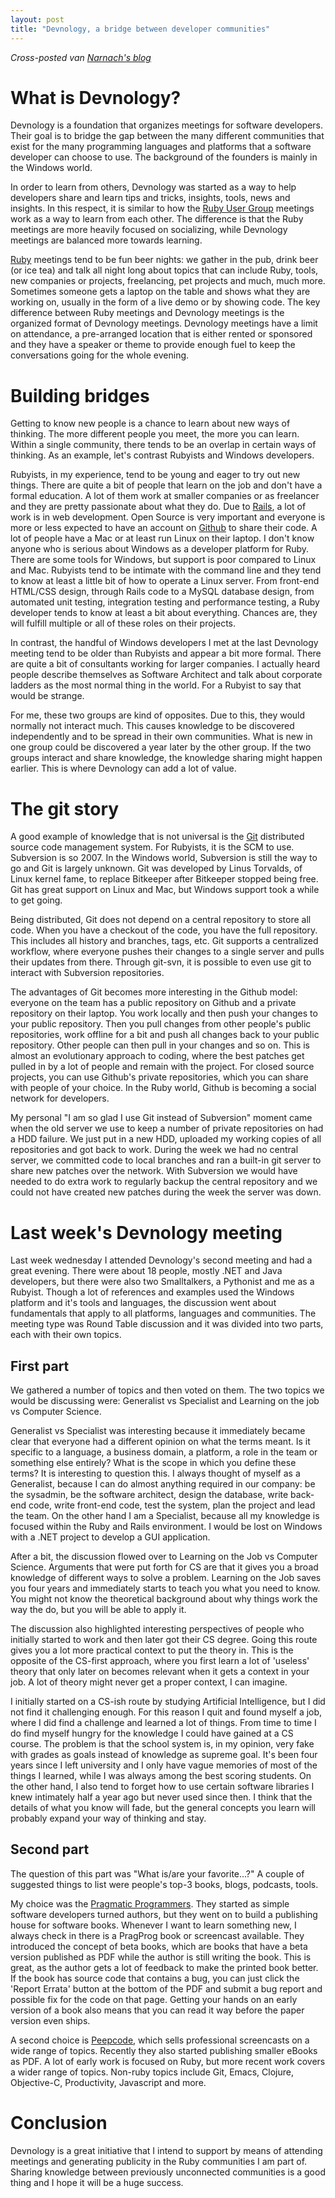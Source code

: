```yaml
---
layout: post
title: "Devnology, a bridge between developer communities"
---
```


_Cross-posted van [Narnach's blog](http://narnach.blogspot.com/)_

# What is Devnology?

Devnology is a foundation that organizes meetings for software developers. Their goal is to bridge the gap between the many different communities that exist for the many programming languages and platforms that a software developer can choose to use. The background of the founders is mainly in the Windows world.

In order to learn from others, Devnology was started as a way to help developers share and learn tips and tricks, insights, tools, news and insights. In this respect, it is similar to how the [Ruby User Group](http://amsterdam-rb.org/) meetings work as a way to learn from each other. The difference is that the Ruby meetings are more heavily focused on socializing, while Devnology meetings are balanced more towards learning.

[Ruby](http://ruby-lang.org/) meetings tend to be fun beer nights: we gather in the pub, drink beer (or ice tea) and talk all night long about topics that can include Ruby, tools, new companies or projects, freelancing, pet projects and much, much more. Sometimes someone gets a laptop on the table and shows what they are working on, usually in the form of a live demo or by showing code. The key difference between Ruby meetings and Devnology meetings is the organized format of Devnology meetings. Devnology meetings have a limit on attendance, a pre-arranged location that is either rented or sponsored and they have a speaker or theme to provide enough fuel to keep the conversations going for the whole evening.

# Building bridges

Getting to know new people is a chance to learn about new ways of thinking. The more different people you meet, the more you can learn. Within a single community, there tends to be an overlap in certain ways of thinking. As an example, let's contrast Rubyists and Windows developers.

Rubyists, in my experience, tend to be young and eager to try out new things. There are quite a bit of people that learn on the job and don't have a formal education. A lot of them work at smaller companies or as freelancer and they are pretty passionate about what they do. Due to [Rails](http://rubyonrails.org/), a lot of work is in web development. Open Source is very important and everyone is more or less expected to have an account on [Github](http://github.com/) to share their code. A lot of people have a Mac or at least run Linux on their laptop. I don't know anyone who is serious about Windows as a developer platform for Ruby. There are some tools for Windows, but support is poor compared to Linux and Mac. Rubyists tend to be intimate with the command line and they tend to know at least a little bit of how to operate a Linux server. From front-end HTML/CSS design, through Rails code to a MySQL database design, from automated unit testing, integration testing and performance testing, a Ruby developer tends to know at least a bit about everything. Chances are, they will fulfill multiple or all of these roles on their projects.

In contrast, the handful of Windows developers I met at the last Devnology meeting tend to be older than Rubyists and appear a bit more formal. There are quite a bit of consultants working for larger companies. I actually heard people describe themselves as Software Architect and talk about corporate ladders as the most normal thing in the world. For a Rubyist to say that would be strange.

For me, these two groups are kind of opposites. Due to this, they would normally not interact much. This causes knowledge to be discovered independently and to be spread in their own communities. What is new in one group could be discovered a year later by the other group. If the two groups interact and share knowledge, the knowledge sharing might happen earlier. This is where Devnology can add a lot of value.

# The git story

A good example of knowledge that is not universal is the [Git](http://git-scm.com/) distributed source code management system. For Rubyists, it is the SCM to use. Subversion is so 2007. In the Windows world, Subversion is still the way to go and Git is largely unknown. Git was developed by Linus Torvalds, of Linux kernel fame, to replace Bitkeeper after Bitkeeper stopped being free. Git has great support on Linux and Mac, but Windows support took a while to get going.

Being distributed, Git does not depend on a central repository to store all code. When you have a checkout of the code, you have the full repository. This includes all history and branches, tags, etc. Git supports a centralized workflow, where everyone pushes their changes to a single server and pulls their updates from there. Through git-svn, it is possible to even use git to interact with Subversion repositories.

The advantages of Git becomes more interesting in the Github model: everyone on the team has a public repository on Github and a private repository on their laptop. You work locally and then push your changes to your public repository. Then you pull changes from other people's public repositories, work offline for a bit and push all changes back to your public repository. Other people can then pull in your changes and so on. This is almost an evolutionary approach to coding, where the best patches get pulled in by a lot of people and remain with the project. For closed source projects, you can use Github's private repositories, which you can share with people of your choice. In the Ruby world, Github is becoming a social network for developers.

My personal "I am so glad I use Git instead of Subversion" moment came when the old server we use to keep a number of private repositories on had a HDD failure. We just put in a new HDD, uploaded my working copies of all repositories and got back to work. During the week we had no central server, we committed code to local branches and ran a built-in git server to share new patches over the network. With Subversion we would have needed to do extra work to regularly backup the central repository and we could not have created new patches during the week the server was down.

# Last week's Devnology meeting

Last week wednesday I attended Devnology's second meeting and had a great evening. There were about 18 people, mostly .NET and Java developers, but there were also two Smalltalkers, a Pythonist and me as a Rubyist. Though a lot of references and examples used the Windows platform and it's tools and languages, the discussion went about fundamentals that apply to all platforms, languages and communities. The meeting type was Round Table discussion and it was divided into two parts, each with their own topics.

## First part

We gathered a number of topics and then voted on them. The two topics we would be discussing were: Generalist vs Specialist and Learning on the job vs Computer Science.

Generalist vs Specialist was interesting because it immediately became clear that everyone had a different opinion on what the terms meant. Is it specific to a language, a business domain, a platform, a role in the team or something else entirely? What is the scope in which you define these terms? It is interesting to question this. I always thought of myself as a Generalist, because I can do almost anything required in our company: be the sysadmin, be the software architect, design the database, write back-end code, write front-end code, test the system, plan the project and lead the team. On the other hand I am a Specialist, because all my knowledge is focused within the Ruby and Rails environment. I would be lost on Windows with a .NET project to develop a GUI application.

After a bit, the discussion flowed over to Learning on the Job vs Computer Science. Arguments that were put forth for CS are that it gives you a broad knowledge of different ways to solve a problem. Learning on the Job saves you four years and immediately starts to teach you what you need to know. You might not know the theoretical background about why things work the way the do, but you will be able to apply it.

The discussion also highlighted interesting perspectives of people who initially started to work and then later got their CS degree. Going this route gives you a lot more practical context to put the theory in. This is the opposite of the CS-first approach, where you first learn a lot of 'useless' theory that only later on becomes relevant when it gets a context in your job. A lot of theory might never get a proper context, I can imagine.

I initially started on a CS-ish route by studying Artificial Intelligence, but I did not find it challenging enough. For this reason I quit and found myself a job, where I did find a challenge and learned a lot of things. From time to time I do find myself hungry for the knowledge I could have gained at a CS course. The problem is that the school system is, in my opinion, very fake with grades as goals instead of knowledge as supreme goal. It's been four years since I left university and I only have vague memories of most of the things I learned, while I was always among the best scoring students. On the other hand, I also tend to forget how to use certain software libraries I knew intimately half a year ago but never used since then. I think that the details of what you know will fade, but the general concepts you learn will probably expand your way of thinking and stay.

## Second part

The question of this part was "What is/are your favorite...?" A couple of suggested things to list were people's top-3 books, blogs, podcasts, tools.

My choice was the [Pragmatic Programmers](http://pragprog.com/). They started as simple software developers turned authors, but they went on to build a publishing house for software books. Whenever I want to learn something new, I always check in there is a PragProg book or screencast available. They introduced the concept of beta books, which are books that have a beta version published as PDF while the author is still writing the book. This is great, as the author gets a lot of feedback to make the printed book better. If the book has source code that contains a bug, you can just click the 'Report Errata' button at the bottom of the PDF and submit a bug report and possible fix for the code on that page. Getting your hands on an early version of a book also means that you can read it way before the paper version even ships.

A second choice is [Peepcode](http://peepcode.com/), which sells professional screencasts on a wide range of topics. Recently they also started publishing smaller eBooks as PDF. A lot of early work is focused on Ruby, but more recent work covers a wider range of topics. Non-ruby topics include Git, Emacs, Clojure, Objective-C, Productivity, Javascript and more.

# Conclusion

Devnology is a great initiative that I intend to support by means of attending meetings and generating publicity in the Ruby communities I am part of. Sharing knowledge between previously unconnected communities is a good thing and I hope it will be a huge success.
